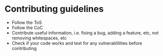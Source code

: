 # Contributing guidelines
-   Follow the ToS
-   Follow the CoC
-   Contribute useful information, i.e. fixing a bug, adding a feature, etc, not removing whitespaces, etc
-   Check if your code works and test for any vulnerablilities before contributing

